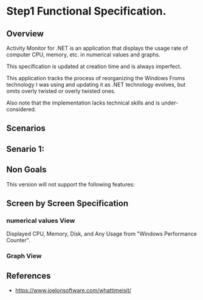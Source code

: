 # Step1 Functional Specification.

## Overview

Activity Monitor for .NET is an application that displays the usage rate of computer CPU, memory, etc. in numerical values and graphs.

This specification is updated at creation time and is always imperfect.

This application tracks the process of reorganizing the Windows Froms technology I was using and updating it as .NET technology evolves, but omits overly twisted or overly twisted ones.

Also note that the implementation lacks technical skills and is under-considered.


## Scenarios

## Senario 1:



## Non Goals

This version will not support the following features:


## Screen by Screen Specification

### numerical values View

Displayed CPU, Memory, Disk, and Any Usage from "Windows Performance Counter".

### Graph View


## References

- https://www.joelonsoftware.com/whattimeisit/
